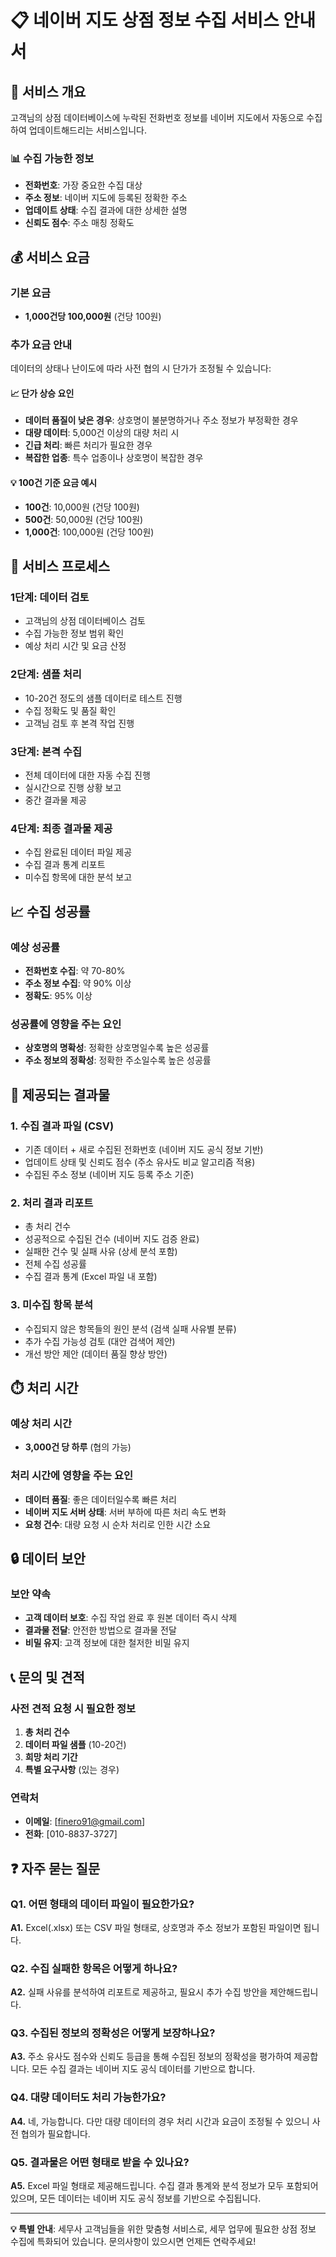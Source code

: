 # 📋 네이버 지도 상점 정보 수집 서비스 안내서

## 🎯 서비스 개요

고객님의 상점 데이터베이스에 누락된 전화번호 정보를 네이버 지도에서 자동으로 수집하여 업데이트해드리는 서비스입니다.

### 📊 수집 가능한 정보

- **전화번호**: 가장 중요한 수집 대상
- **주소 정보**: 네이버 지도에 등록된 정확한 주소
- **업데이트 상태**: 수집 결과에 대한 상세한 설명
- **신뢰도 점수**: 주소 매칭 정확도

## 💰 서비스 요금

### 기본 요금

- **1,000건당 100,000원** (건당 100원)

### 추가 요금 안내

데이터의 상태나 난이도에 따라 사전 협의 시 단가가 조정될 수 있습니다:

#### 📈 단가 상승 요인

- **데이터 품질이 낮은 경우**: 상호명이 불분명하거나 주소 정보가 부정확한 경우
- **대량 데이터**: 5,000건 이상의 대량 처리 시
- **긴급 처리**: 빠른 처리가 필요한 경우
- **복잡한 업종**: 특수 업종이나 상호명이 복잡한 경우

#### 💡 100건 기준 요금 예시

- **100건**: 10,000원 (건당 100원)
- **500건**: 50,000원 (건당 100원)
- **1,000건**: 100,000원 (건당 100원)

## 🔄 서비스 프로세스

### 1단계: 데이터 검토

- 고객님의 상점 데이터베이스 검토
- 수집 가능한 정보 범위 확인
- 예상 처리 시간 및 요금 산정

### 2단계: 샘플 처리

- 10-20건 정도의 샘플 데이터로 테스트 진행
- 수집 정확도 및 품질 확인
- 고객님 검토 후 본격 작업 진행

### 3단계: 본격 수집

- 전체 데이터에 대한 자동 수집 진행
- 실시간으로 진행 상황 보고
- 중간 결과물 제공

### 4단계: 최종 결과물 제공

- 수집 완료된 데이터 파일 제공
- 수집 결과 통계 리포트
- 미수집 항목에 대한 분석 보고

## 📈 수집 성공률

### 예상 성공률

- **전화번호 수집**: 약 70-80%
- **주소 정보 수집**: 약 90% 이상
- **정확도**: 95% 이상

### 성공률에 영향을 주는 요인

- **상호명의 명확성**: 정확한 상호명일수록 높은 성공률
- **주소 정보의 정확성**: 정확한 주소일수록 높은 성공률

## 📁 제공되는 결과물

### 1. 수집 결과 파일 (CSV)

- 기존 데이터 + 새로 수집된 전화번호 (네이버 지도 공식 정보 기반)
- 업데이트 상태 및 신뢰도 점수 (주소 유사도 비교 알고리즘 적용)
- 수집된 주소 정보 (네이버 지도 등록 주소 기준)

### 2. 처리 결과 리포트

- 총 처리 건수
- 성공적으로 수집된 건수 (네이버 지도 검증 완료)
- 실패한 건수 및 실패 사유 (상세 분석 포함)
- 전체 수집 성공률
- 수집 결과 통계 (Excel 파일 내 포함)

### 3. 미수집 항목 분석

- 수집되지 않은 항목들의 원인 분석 (검색 실패 사유별 분류)
- 추가 수집 가능성 검토 (대안 검색어 제안)
- 개선 방안 제안 (데이터 품질 향상 방안)

## ⏱️ 처리 시간

### 예상 처리 시간

- **3,000건 당 하루** (협의 가능)

### 처리 시간에 영향을 주는 요인

- **데이터 품질**: 좋은 데이터일수록 빠른 처리
- **네이버 지도 서버 상태**: 서버 부하에 따른 처리 속도 변화
- **요청 건수**: 대량 요청 시 순차 처리로 인한 시간 소요

## 🔒 데이터 보안

### 보안 약속

- **고객 데이터 보호**: 수집 작업 완료 후 원본 데이터 즉시 삭제
- **결과물 전달**: 안전한 방법으로 결과물 전달
- **비밀 유지**: 고객 정보에 대한 철저한 비밀 유지

## 📞 문의 및 견적

### 사전 견적 요청 시 필요한 정보

1. **총 처리 건수**
2. **데이터 파일 샘플** (10-20건)
3. **희망 처리 기간**
4. **특별 요구사항** (있는 경우)

### 연락처

- **이메일**: [finero91@gmail.com]
- **전화**: [010-8837-3727]

## ❓ 자주 묻는 질문

### Q1. 어떤 형태의 데이터 파일이 필요한가요?

**A1.** Excel(.xlsx) 또는 CSV 파일 형태로, 상호명과 주소 정보가 포함된 파일이면 됩니다.

### Q2. 수집 실패한 항목은 어떻게 하나요?

**A2.** 실패 사유를 분석하여 리포트로 제공하고, 필요시 추가 수집 방안을 제안해드립니다.

### Q3. 수집된 정보의 정확성은 어떻게 보장하나요?

**A3.** 주소 유사도 점수와 신뢰도 등급을 통해 수집된 정보의 정확성을 평가하여 제공합니다. 모든 수집 결과는 네이버 지도 공식 데이터를 기반으로 합니다.

### Q4. 대량 데이터도 처리 가능한가요?

**A4.** 네, 가능합니다. 다만 대량 데이터의 경우 처리 시간과 요금이 조정될 수 있으니 사전 협의가 필요합니다.

### Q5. 결과물은 어떤 형태로 받을 수 있나요?

**A5.** Excel 파일 형태로 제공해드립니다. 수집 결과 통계와 분석 정보가 모두 포함되어 있으며, 모든 데이터는 네이버 지도 공식 정보를 기반으로 수집됩니다.

---

**💡 특별 안내**: 세무사 고객님들을 위한 맞춤형 서비스로, 세무 업무에 필요한 상점 정보 수집에 특화되어 있습니다. 문의사항이 있으시면 언제든 연락주세요!

